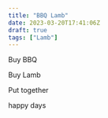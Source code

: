 ```yaml
---
title: "BBQ Lamb"
date: 2023-03-20T17:41:06Z
draft: true
tags: ["Lamb"]
---
```


Buy BBQ

Buy Lamb

Put together

happy days
